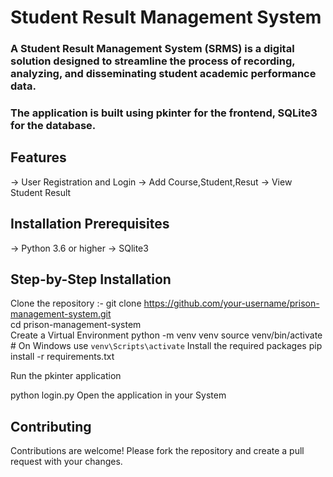 # Student Result Management System
### A Student Result Management System (SRMS) is a digital solution designed to streamline the process of recording, analyzing, and disseminating student academic performance data.
### The application is built using pkinter for the frontend, SQLite3 for the database.

## Features
-> User Registration and Login
-> Add Course,Student,Resut
-> View Student Result

## Installation Prerequisites
-> Python 3.6 or higher
-> SQlite3

## Step-by-Step Installation
Clone the repository :-
  git clone https://github.com/your-username/prison-management-system.git </br>
  cd prison-management-system </br>
Create a Virtual Environment
  python -m venv venv
  source venv/bin/activate  # On Windows use `venv\Scripts\activate`
Install the required packages
  pip install -r requirements.txt

Run the pkinter application

 python login.py
Open the application in your System


## Contributing
Contributions are welcome! Please fork the repository and create a pull request with your changes.

